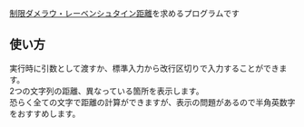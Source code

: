 [制限ダメラウ・レーベンシュタイン距離](https://ja.wikipedia.org/wiki/ダメラウ・レーベンシュタイン距離#制限ダメラウ・レーベンシュタイン距離 )を求めるプログラムです

## 使い方
実行時に引数として渡すか、標準入力から改行区切りで入力することができます。<br>
2つの文字列の距離、異なっている箇所を表示します。<br>
恐らく全ての文字で距離の計算ができますが、表示の問題があるので半角英数字をおすすめします。<br>

